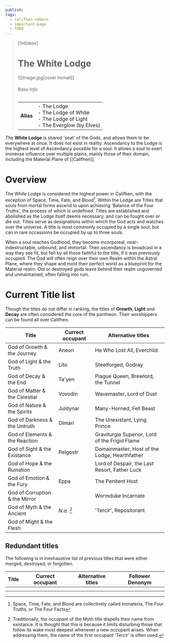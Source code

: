 ```yaml
---
publish: 
tags:
  - califhen-reborn
  - important-page
  - TODO
---
```

> [!infobox]  
> # The White Lodge
> ![[Image.jpg|cover hsmall]]  
> ###### Base Info
> | | |  
> |---|---|  
> | **Alias** | - The Lodge<br>- The Lodge of White<br>- The Lodge of Light<br>- The Everglow (by Elves) | 

The **White Lodge** is shared 'seat' of the Gods, and allows them to be everywhere at once. It does not exist in reality. Ascendancy to the Lodge is the highest level of Ascendancy possible for a soul. It allows a soul to exert immense influence over multiple plains, mainly those of their domain, including the Material Plane of [[Califhen]].
# Overview
The White Lodge is considered the highest power in Califhen, with the exception of Space, Time, Fate, and Blood[^1]. Within the Lodge are Titles that souls from mortal forms ascend to upon achieving 'Balance of the Four Truths', the process of which is undefined. Titles are established and abolished as the Lodge itself deems necessary, and can be fought over or die out. Titles serve as designations within which the God acts and watches over the universe. A title is most commonly occupied by a single soul, but can in rare occassions be occupied by up to three souls.

When a soul reaches Godhood, they become incorporeal, near-indestructable, unbound, and immortal. Their ascendancy is broadcast in a way they see fit, but felt by all those faithful to the title, if it was previously occupied. The God will often reign over their own Realm within the Astral Plane, where they shape and mold their perfect world as a blueprint for the Material realm. Old or destroyed gods leave behind their realm ungoverned and unmaintained, often falling into ruin.

[^1]: Space, Time, Fate, and Blood are collectively called Immateria, The Four Truths, or The Four Facts
# Current Title list
Though the titles do not differ in ranking, the titles of **Growth**, **Light** and **Decay** are often considered the core of the pantheon. Their worshippers can be found all over Califhen.

| Title                          | Currect occupant | Alternative titles                             |
| ------------------------------ | ---------------- | ---------------------------------------------- |
| God of Growth & the Journey    | Aneon            | He Who Lost All, Everchild                     |
| God of Light & the Truth       | Lito             | Steelforged, Godray                            |
| God of Decay & the End         | Ta'yen           | Plague Queen, Brewlord, the Tunnel             |
| God of Matter & the Celestial  | Vovodin          | Wavemaster, Lord of Dust                       |
| God of Nature & the Spirits    | Juldynar         | Many-Horned, Fell Beast                        |
| God of Darkness & the Untruth  | Olmari           | The Unexistant, Lying Prince                   |
| God of Elements & the Reaction |                  | Graviturgia Superior, Lord of the Frigid Flame |
| God of Sight & the Existance   | Pelgostr         | Domainmaster, Host of the Lodge, Hearthfather  |
| God of Hope & the Ruination    |                  | Lord of Despair, the Last Resort, Father Luck  |
| God of Emotion & the Fury      | Eppa             | The Penitent Host                              |
| God of Corruption & the Mirror |                  | Wormduke Incarnate                             |
| God of Myth & the Ancient      | *N.a.* [^2]      | 'Tercir', Repositorant                         |
| God of Might & the Flesh       |                  |                                                |
[^2]: Traditionally, the occupant of the Myth title dispells their name from existance. It is thought that this is because it limits disturbing those that follow its wake most deepest whenever a new occupant arises. When addressing them, the name of the first occupant 'Tercir' is often used.
## Redundant titles
The following is in inexhaustive list of previous titles that were either merged, destroyed, or forgotten.

| Title | Currect occupant | Alternative titles | Follower Denonym |
| ----- | ---------------- | ------------------ | ---------------- |
|       |                  |                    |                  |
|       |                  |                    |                  |
